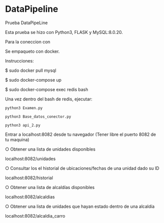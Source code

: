 # DataPipeline
Prueba DataPipeLine

Esta prueba se hizo con Python3, FLASK y MySQL:8.0.20.

Para la coneccion con 

Se empaqueto con docker.

Instrucciones:

$ sudo docker pull mysql

$ sudo docker-compose up

$ sudo docker-compose exec redis bash

Una vez dentro del bash de redis, ejecutar:

    python3 Examen.py

    python3 Base_datos_conector.py

    python3 api_2.py


Entrar a localhost:8082 desde tu navegador (Tener libre el puerto 8082 de tu maquina)

○ Obtener una lista de unidades disponibles

localhost:8082/unidades

○ Consultar los el historial de ubicaciones/fechas de una unidad dado su ID

localhost:8082/historial

○ Obtener una lista de alcaldías disponibles

localhost:8082/alcaldias

○ Obtener una lista de unidades que hayan estado dentro de una alcaldía

localhost:8082/alcaldia_carro

